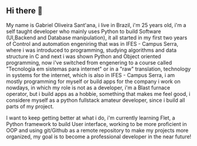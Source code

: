 ## Hi there 👋
My name is Gabriel Oliveira Sant'ana, i live in Brazil, i'm 25 years old, i'm a self taught developer who mainly uses Python to build Software (UI,Backend and Database manipulation), it all started in my first two years of Control and automation engeniring that was in IFES - Campus Serra, where i was introduced to programming, studying algorithms and data structure in C and next i was shown Python and Object oriented programming, now i've switched from engenering to a course called "Tecnologia em sistemas para internet" or in a "raw" translation, technology in systems for the internet, which is also in IFES - Campus Serra, i am mostly programming for myself or build apps for the company i work on nowdays, in which my role is not as a developer, i'm a Blast furnace operator, but i build apps as a hobbie, something that makes me feel good, i considere myself as a python fullstack amateur developer, since i build all parts of my project.

I want to keep getting better at what i do, i'm currently learning Flet, a Python framework to build User interface, working to be more proficient in OOP and using git/Github as a remote repository to make my projects more organized, my goal is to become a professional developer in the near future!

<!--
**TJfrusciante/TJfrusciante** is a ✨ _special_ ✨ repository because its `README.md` (this file) appears on your GitHub profile.

Here are some ideas to get you started:

- 🔭 I’m currently working on ...
- 🌱 I’m currently learning ...
- 👯 I’m looking to collaborate on ...
- 🤔 I’m looking for help with ...
- 💬 Ask me about ...
- 📫 How to reach me: ...
- 😄 Pronouns: ...
- ⚡ Fun fact: ...
-->
